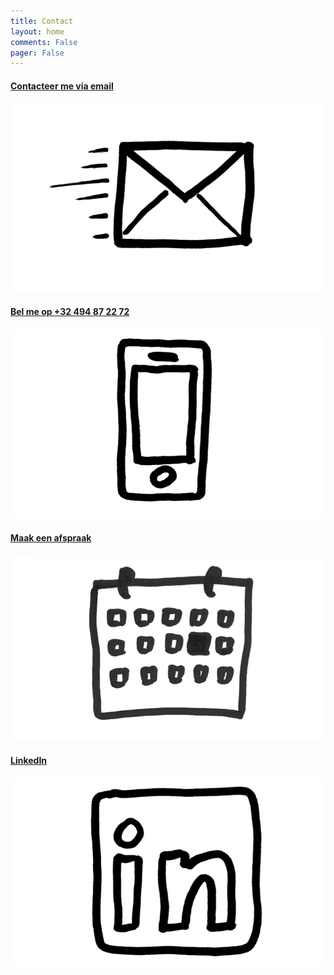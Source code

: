 ```yaml
---
title: Contact
layout: home
comments: False
pager: False
---
```


<div class="contact">
<div class="col-md-3">
  <a href="mailto:philippe.faes@gmail.com">
    <h4>Contacteer me via email</h4>
    <div class="crop-quote"><img src="/images/email.png" alt="Wat"></div>
  </a>
</div>

<div class="col-md-3">
  <a href="call:+32494872272">
    <h4>Bel me op +32 494 87 22 72</h4>
    <div class="crop-quote"><img src="/images/phone.png" alt="Wat"></div>
  </a>
</div>

<div class="col-md-3">
  <a href="/bookme.html">
    <h4>Maak een afspraak</h4>
    <div class="crop-quote"><img src="/images/calendar.png" alt="Wat"></div>
  </a>
</div>

<div class="col-md-3">
  <a href="https://www.linkedin.com/in/philippefaes/" target="_blank">
    <h4>LinkedIn</h4>
    <div class="crop-quote"><img src="/images/linkedin.png" alt="Wat"></div>
  </a>
</div>
</div>